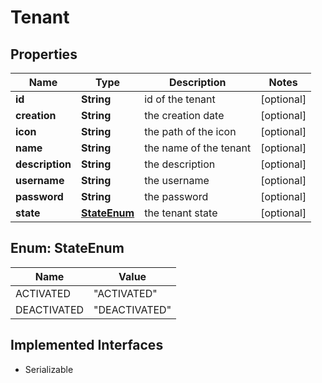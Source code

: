 

# Tenant

## Properties

Name | Type | Description | Notes
------------ | ------------- | ------------- | -------------
**id** | **String** | id of the tenant |  [optional]
**creation** | **String** | the creation date |  [optional]
**icon** | **String** | the path of the icon |  [optional]
**name** | **String** | the name of the tenant |  [optional]
**description** | **String** | the description |  [optional]
**username** | **String** | the username |  [optional]
**password** | **String** | the password |  [optional]
**state** | [**StateEnum**](#StateEnum) | the tenant state |  [optional]



## Enum: StateEnum

Name | Value
---- | -----
ACTIVATED | &quot;ACTIVATED&quot;
DEACTIVATED | &quot;DEACTIVATED&quot;


## Implemented Interfaces

* Serializable


